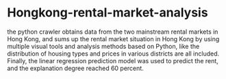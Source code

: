 # Hongkong-rental-market-analysis
the python crawler obtains data from the two mainstream rental markets in Hong Kong, and sums up the rental market situation in Hong Kong by using multiple visual tools and analysis methods based on Python, like the distribution of housing types and prices in various districts are all included. Finally, the linear regression prediction model was used to predict the rent, and the explanation degree reached 60 percent.
